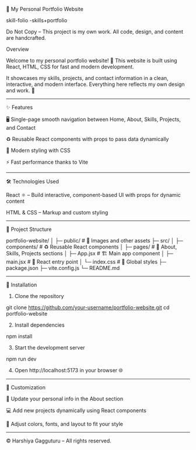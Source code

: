 
🌱 My Personal Portfolio Website

 skill-folio -skills+portfolio 
 
Do Not Copy – This project is my own work. All code, design, and content are handcrafted.

Overview

Welcome to my personal portfolio website! 🎉 This website is built using React, HTML, CSS for fast and modern development.

It showcases my skills, projects, and contact information in a clean, interactive, and modern interface. Everything here reflects my own design and work. 💪


---

✨ Features

🖥 Single-page smooth navigation between Home, About, Skills, Projects, and Contact

♻ Reusable React components with props to pass data dynamically

🎨 Modern styling with CSS

⚡ Fast performance thanks to Vite



---

🛠 Technologies Used

React ⚛ – Build interactive, component-based UI with props for dynamic content

HTML & CSS – Markup and custom styling





---

📂 Project Structure

portfolio-website/
│
├─ public/               # 🌄 Images and other assets
├─ src/
│  ├─ components/        # ♻ Reusable React components
│  ├─ pages/             # 📑 About, Skills, Projects sections
│  ├─ App.jsx            # 🏗 Main app component
│  ├─ main.jsx           # 🚀 React entry point
│  └─ index.css          # 🎨 Global styles
├─ package.json
├─ vite.config.js
└─ README.md


---

🚀 Installation

1. Clone the repository



git clone https://github.com/your-username/portfolio-website.git
cd portfolio-website

2. Install dependencies



npm install

3. Start the development server



npm run dev

4. Open http://localhost:5173 in your browser 🌐

---

🎨 Customization

📝 Update your personal info in the About section

💻 Add new projects dynamically using React components

🎨 Adjust colors, fonts, and layout to fit your style



---


© Harshiya Gagguturu – All rights reserved.


